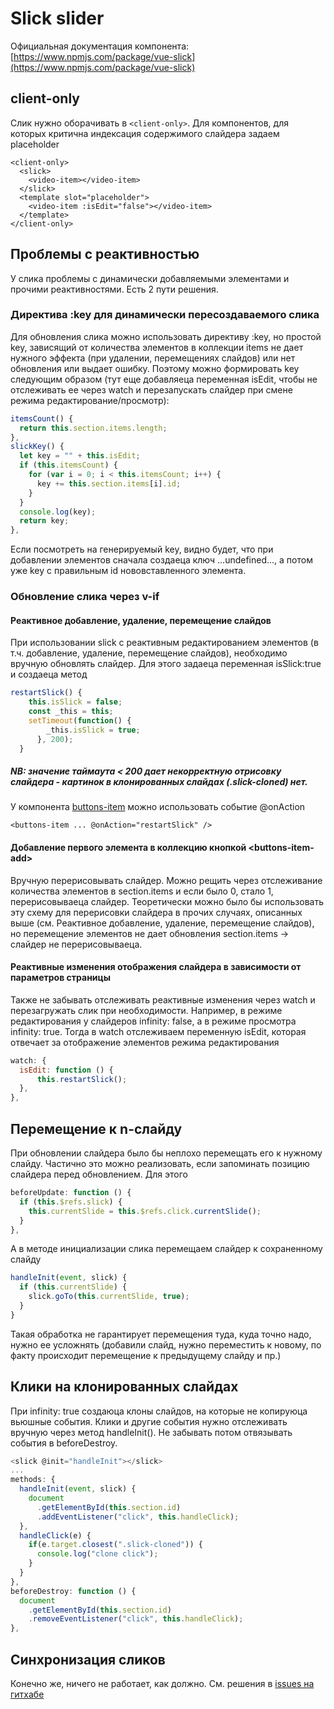 # Slick slider

Официальная документация компонента: [https://www.npmjs.com/package/vue-slick](https://www.npmjs.com/package/vue-slick)

## client-only

Слик нужно оборачивать в `<client-only>`. Для компонентов, для которых критична индексация содержимого слайдера задаем placeholder

```vue
<client-only>
  <slick>
    <video-item></video-item>
  </slick>
  <template slot="placeholder">
    <video-item :isEdit="false"></video-item>
  </template>
</client-only>
```

## Проблемы с реактивностью

У слика проблемы с динамически добавляемыми элементами и прочими реактивностями. Есть 2 пути решения.

### Директива :key для динамически пересоздаваемого слика

Для обновления слика можно использовать директиву :key, но простой key, зависящий от количества элементов в коллекции items не дает нужного эффекта (при удалении, перемещениях слайдов) или нет обновления или выдает ошибку. Поэтому можно формировать key следующим образом (тут еще добавляеца переменная isEdit, чтобы не отслеживать ее через watch и перезапускать слайдер при смене режима редактирование/просмотр):

```js
itemsCount() {
  return this.section.items.length;
},
slickKey() {
  let key = "" + this.isEdit;
  if (this.itemsCount) {
    for (var i = 0; i < this.itemsCount; i++) {
      key += this.section.items[i].id;
    }
  }
  console.log(key);
  return key;
},
```

Если посмотреть на генерируемый key, видно будет, что при добавлении элементов сначала создаеца ключ ...undefined..., а потом уже key с правильным id нововставленного элемента.

### Обновление слика через v-if

#### Реактивное добавление, удаление, перемещение слайдов

При использовании slick с реактивным редактированием элементов (в т.ч. добавление, удаление, перемещение слайдов), необходимо вручную обновлять слайдер. Для этого задаеца переменная isSlick:true и создаеца метод

```js
restartSlick() {
    this.isSlick = false;
    const _this = this;
    setTimeout(function() {
        _this.isSlick = true;
      }, 200);
  }
```

##### NB: значение таймаута < 200 дает некорректную отрисовку слайдера - картинок в клонированных слайдах (.slick-cloned) нет.

У компонента [buttons-item](/components/admin/ButtonsItem.vue) можно использовать событие @onAction

```vue
<buttons-item ... @onAction="restartSlick" />
```

#### Добавление первого элемента в коллекцию кнопкой \<buttons-item-add\>

Вручную перерисовывать слайдер. Можно рещить через отслеживание количества элементов в section.items и если было 0, стало 1, перерисовываеца слайдер. Теоретически можно было бы использовать эту схему для перерисовки слайдера в прочих случаях, описанных выше (см. Реактивное добавление, удаление, перемещение слайдов), но перемещение элементов не дает обновления section.items -> слайдер не перерисовываеца.

#### Реактивные изменения отображения слайдера в зависимости от параметров страницы

Также не забывать отслеживать реактивные изменения через watch и перезагружать слик при необходимости. Например, в режиме редактирования у слайдеров infinity: false, а в режиме просмотра infinity: true. Тогда в watch отслеживаем переменную isEdit, которая отвечает за отображение элементов режима редактирования

```js
watch: {
  isEdit: function () {
      this.restartSlick();
  },
},
```

## Перемещение к n-слайду

При обновлении слайдера было бы неплохо перемещать его к нужному слайду. Частично это можно реализовать, если запоминать позицию слайдера перед обновлением. Для этого

```js
beforeUpdate: function () {
  if (this.$refs.slick) {
    this.currentSlide = this.$refs.click.currentSlide();
  }
},
```

А в методе инициализации слика перемещаем слайдер к сохраненному слайду

```js
handleInit(event, slick) {
  if (this.currentSlide) {
    slick.goTo(this.currentSlide, true);
  }
}
```

Такая обработка не гарантирует перемещения туда, куда точно надо, нужно ее усложнять (добавили слайд, нужно переместить к новому, по факту происходит перемещение к предыдущему слайду и пр.)

## Клики на клонированных слайдах

При infinity: true создаюца клоны слайдов, на которые не копируюца вьюшные события. Клики и другие события нужно отслеживать вручную через метод handleInit(). Не забывать потом отвязывать события в beforeDestroy.

```js
<slick @init="handleInit"></slick>
...
methods: {
  handleInit(event, slick) {
    document
      .getElementById(this.section.id)
      .addEventListener("click", this.handleClick);
  },
  handleClick(e) {
    if(e.target.closest(".slick-cloned")) {
      console.log("clone click");
    }
  }
},
beforeDestroy: function () {
  document
    .getElementById(this.section.id)
    .removeEventListener("click", this.handleClick);
},
```

## Синхронизация сликов

Конечно же, ничего не работает, как должно. См. решения в [issues на гитхабе](https://github.com/staskjs/vue-slick/issues/68)
